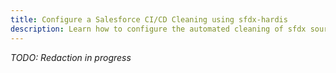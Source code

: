 ```yaml
---
title: Configure a Salesforce CI/CD Cleaning using sfdx-hardis
description: Learn how to configure the automated cleaning of sfdx sources before creating a Merge Request
---
```

<!-- markdownlint-disable MD013 -->

_TODO: Redaction in progress_

